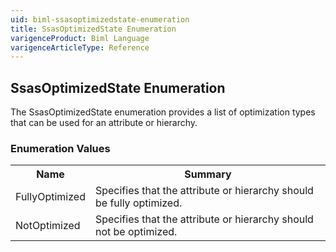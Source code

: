 ```yaml
---
uid: biml-ssasoptimizedstate-enumeration
title: SsasOptimizedState Enumeration
varigenceProduct: Biml Language
varigenceArticleType: Reference
---
```


## SsasOptimizedState Enumeration<div class="LanguageSummary"><div class ="SummaryItem">The SsasOptimizedState enumeration provides a list of optimization types that can be used for an attribute or hierarchy.</div></div><div class="EnumValueGroup">### Enumeration Values<table id="EnumValue" class="MemberList"><tbody><tr><th class="MemberNameColumnHeader">Name</th><th class="MemberSummaryColumnHeader">Summary</th></tr><tr class="cd0"><td class="MemberName">FullyOptimized</td><td class="MemberSummary"><div class ="SummaryItem">Specifies that the attribute or hierarchy should be fully optimized.</div> </td></tr><tr class="cd1"><td class="MemberName">NotOptimized</td><td class="MemberSummary"><div class ="SummaryItem">Specifies that the attribute or hierarchy should not be optimized.</div> </td></tr></tbody></table></div>